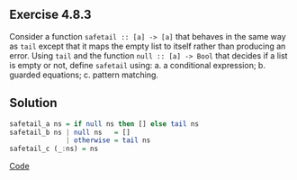 ## Exercise 4.8.3

Consider a function `safetail :: [a] -> [a]` that behaves in the same way as `tail` except that it maps the empty list to itself rather than producing an error. Using `tail` and the function `null :: [a] -> Bool` that decides if a list is empty or not, define `safetail` using:
a. a conditional expression;
b. guarded equations;
c. pattern matching.

## Solution

```haskell
safetail_a ns = if null ns then [] else tail ns
safetail_b ns | null ns   = []
              | otherwise = tail ns
safetail_c (_:ns) = ns 
```

[Code](../../src/ch-04/4-8.hs#L12)

